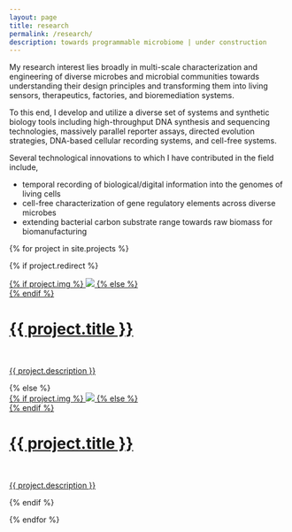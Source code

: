 ```yaml
---
layout: page
title: research
permalink: /research/
description: towards programmable microbiome | under construction
---
```


My research interest lies broadly in multi-scale characterization and engineering of diverse microbes and microbial communities towards understanding their design principles and transforming them into living sensors, therapeutics, factories, and bioremediation systems.

To this end, I develop and utilize a diverse set of systems and synthetic biology tools including high-throughput DNA synthesis and sequencing technologies, massively parallel reporter assays, directed evolution strategies, DNA-based cellular recording systems, and cell-free systems.

Several technological innovations to which I have contributed in the field include,
* temporal recording of biological/digital information into the genomes of living cells
* cell-free characterization of gene regulatory elements across diverse microbes
* extending bacterial carbon substrate range towards raw biomass for biomanufacturing

{% for project in site.projects %}

{% if project.redirect %}
<div class="project">
    <div class="thumbnail">
        <a href="{{ project.redirect }}" target="_blank">
        {% if project.img %}
        <img class="thumbnail" src="{{ project.img | prepend: site.baseurl | prepend: site.url }}"/>
        {% else %}
        <div class="thumbnail blankbox"></div>
        {% endif %}    
        <span>
            <h1>{{ project.title }}</h1>
            <br/>
            <p>{{ project.description }}</p>
        </span>
        </a>
    </div>
</div>
{% else %}

<div class="project ">
    <div class="thumbnail">
        <a href="{{ project.url | prepend: site.baseurl | prepend: site.url }}">
        {% if project.img %}
        <img class="thumbnail" src="{{ project.img | prepend: site.baseurl | prepend: site.url }}"/>
        {% else %}
        <div class="thumbnail blankbox"></div>
        {% endif %}    
        <span>
            <h1>{{ project.title }}</h1>
            <br/>
            <p>{{ project.description }}</p>
        </span>
        </a>
    </div>
</div>

{% endif %}

{% endfor %}
